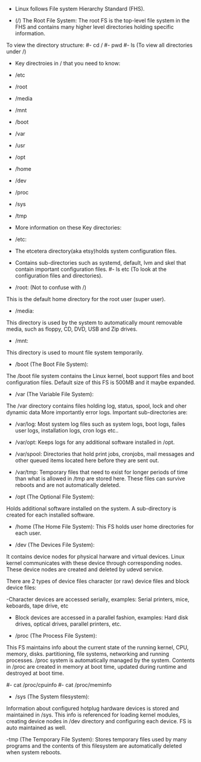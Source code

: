 - Linux follows File system Hierarchy Standard (FHS).


- (/) The Root File System: 
The root FS is the top-level file system in the FHS and contains
many higher level directories holding specific information.



To view the directory structure: 
#- cd /
#- pwd 
#- ls (To view all directories under /)


- Key directroies in / that you need to know:
  
- /etc
- /root
- /media
- /mnt
- /boot
- /var
- /usr
- /opt
- /home
- /dev
- /proc
- /sys
- /tmp


- More information on these Key directories: 
 
- /etc: 

- The etcetera directory(aka etsy)holds system configuration files.
- Contains sub-directories such as systemd, default, lvm and skel 
that contain important configuration files.
#- ls etc (To look at the configuration files and directories).



- /root: (Not to confuse with /)

This is the default home directory for the root user (super user).


- /media: 

This directory is used by the system to automatically mount 
removable media, such as floppy, CD, DVD, USB and Zip drives.


- /mnt: 

This directory is used to mount file system temporarily.


- /boot (The Boot File System):

The /boot file system contains the Linux kernel, boot support 
files and boot configuration files. Default size of this FS is
500MB and it maybe expanded.


- /var (The Variable File System): 

The /var directory contains files holding log, status, spool, 
lock and oher dynamic data
More importantly error logs. Important sub-directories are:

- /var/log: 
Most system log files such as system logs, boot logs, failes user
logs, installation logs, cron logs etc..

- /var/opt: 
Keeps logs for any additional software installed in /opt.

- /var/spool: 
Directories that hold print jobs, cronjobs, mail messages and other
queued items located here before they are sent out.

- /var/tmp: 
Temporary files that need to exist for longer periods of time
than what is allowed in /tmp are stored here. These files can
survive reboots and are not automatically deleted.



- /opt (The Optional File System): 

Holds additional software installed on the system. A sub-directory
is created for each installed software.


- /home (The Home File System): 
This FS holds user home directories for each user.



- /dev (The Devices File System): 

It contains device nodes for physical harware and virtual devices.
Linux kernel communicates with these device through corresponding
nodes.
These device nodes are created and deleted by udevd service.

There are 2 types of device files character (or raw) device files
and block device files:

-Character devices are accessed serially, examples:
Serial printers, mice, keboards, tape drive, etc

- Block devices are accessed in a parallel fashion, examples:
Hard disk drives, optical drives, parallel printers, etc.





- /proc (The Process File System): 

This FS maintains info about the current state of the running
kernel, CPU, memory, disks. partitioning, file systems, networking
and running processes.
/proc system is automatically managed by the system. Contents in 
/proc are created in memory at boot time, updated during runtime
and destroyed at boot time.

#- cat /proc/cpuinfo
#- cat /proc/meminfo	


- /sys (The System filesystem): 

Information about configured hotplug hardware devices is stored
and maintained in /sys. This info is referenced for loading kernel
modules, creating device nodes in /dev directory and configuring
each device. FS is auto maintained as well.


-tmp (The Temporary File System): 
Stores temporary files used by many programs and the contents of 
this filesystem are automatically deleted when system reboots.
































































